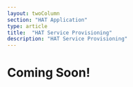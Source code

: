 ```yaml
---
layout: twoColumn
section: "HAT Application"
type: article
title:  "HAT Service Provisioning"
description: "HAT Service Provisioning"
---
```


# Coming Soon!
